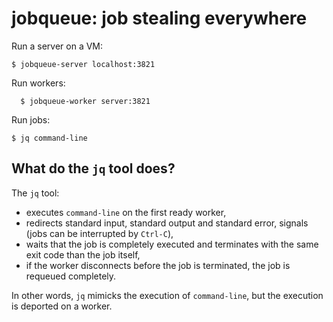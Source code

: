 # jobqueue: job stealing everywhere


Run a server on a VM:

```
$ jobqueue-server localhost:3821
```

Run workers:

```
  $ jobqueue-worker server:3821
```

Run jobs:
```
$ jq command-line
```

## What do the `jq` tool does?

The `jq` tool:
- executes `command-line` on the first ready worker,
- redirects standard input, standard output and standard error, signals (jobs can be interrupted by `Ctrl-C`),
- waits that the job is completely executed and terminates with the same exit code than the job itself,
- if the worker disconnects before the job is terminated, the job is requeued completely.

In other words, `jq` mimicks the execution of `command-line`, but the execution is deported on a worker.
